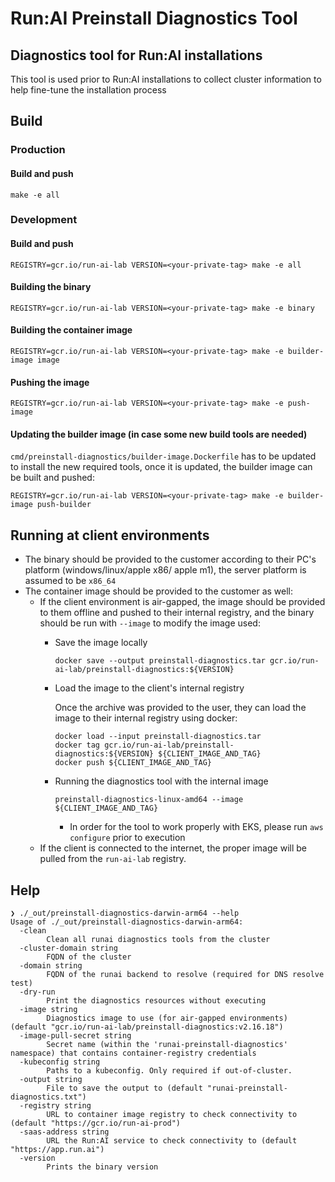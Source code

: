 # Run:AI Preinstall Diagnostics Tool

## Diagnostics tool for Run:AI installations
This tool is used prior to Run:AI installations to collect cluster information to
help fine-tune the installation process

## Build
  ### Production
  #### Build and push
  ```
  make -e all
  ```

### Development
  #### Build and push
  ```
  REGISTRY=gcr.io/run-ai-lab VERSION=<your-private-tag> make -e all
  ```
  #### Building the binary
  ```
  REGISTRY=gcr.io/run-ai-lab VERSION=<your-private-tag> make -e binary
  ```

  #### Building the container image
  ```
  REGISTRY=gcr.io/run-ai-lab VERSION=<your-private-tag> make -e builder-image image
  ```

  #### Pushing the image
  ```
  REGISTRY=gcr.io/run-ai-lab VERSION=<your-private-tag> make -e push-image
  ```

  #### Updating the builder image (in case some new build tools are needed)
  `cmd/preinstall-diagnostics/builder-image.Dockerfile` has to be updated to install the new required tools, once it is updated, the builder image can be built and pushed:
  ```
  REGISTRY=gcr.io/run-ai-lab VERSION=<your-private-tag> make -e builder-image push-builder
  ```

## Running at client environments
  - The binary should be provided to the customer according to their PC's platform (windows/linux/apple x86/ apple m1), the server platform is assumed to be `x86_64`
  - The container image should be provided to the customer as well:
      * If the client environment is air-gapped, the image should be provided to them offline and pushed to their internal registry, and the binary should be run with `--image` to modify the image used:
        * Save the image locally
          ```
          docker save --output preinstall-diagnostics.tar gcr.io/run-ai-lab/preinstall-diagnostics:${VERSION}
          ```

        * Load the image to the client's internal registry
        
          Once the archive was provided to the user, they can load the image to their internal registry using docker:
          ```
          docker load --input preinstall-diagnostics.tar
          docker tag gcr.io/run-ai-lab/preinstall-diagnostics:${VERSION} ${CLIENT_IMAGE_AND_TAG}
          docker push ${CLIENT_IMAGE_AND_TAG}
          ```
        * Running the diagnostics tool with the internal image
          ```
          preinstall-diagnostics-linux-amd64 --image ${CLIENT_IMAGE_AND_TAG}
          ```
          - In order for the tool to work properly with EKS, please run `aws configure` prior to execution
      * If the client is connected to the internet, the proper image will be pulled from the `run-ai-lab` registry.

## Help
```
❯ ./_out/preinstall-diagnostics-darwin-arm64 --help
Usage of ./_out/preinstall-diagnostics-darwin-arm64:
  -clean
    	Clean all runai diagnostics tools from the cluster
  -cluster-domain string
    	FQDN of the cluster
  -domain string
    	FQDN of the runai backend to resolve (required for DNS resolve test)
  -dry-run
    	Print the diagnostics resources without executing
  -image string
    	Diagnostics image to use (for air-gapped environments) (default "gcr.io/run-ai-lab/preinstall-diagnostics:v2.16.18")
  -image-pull-secret string
    	Secret name (within the 'runai-preinstall-diagnostics' namespace) that contains container-registry credentials
  -kubeconfig string
    	Paths to a kubeconfig. Only required if out-of-cluster.
  -output string
    	File to save the output to (default "runai-preinstall-diagnostics.txt")
  -registry string
    	URL to container image registry to check connectivity to (default "https://gcr.io/run-ai-prod")
  -saas-address string
    	URL the Run:AI service to check connectivity to (default "https://app.run.ai")
  -version
    	Prints the binary version
```